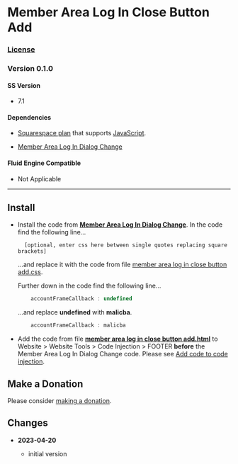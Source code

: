 # Member Area Log In Close Button Add

### [License][1]
    
### Version 0.1.0

#### SS Version

  * 7.1

#### Dependencies

  * [Squarespace plan][2] that supports [JavaScript][3].
  
  * [Member Area Log In Dialog Change][4]

#### Fluid Engine Compatible

  * Not Applicable

---

## Install

* Install the code from **[Member Area Log In Dialog Change][4]**. In the code
  find the following line...
  
  ```
    [optional, enter css here between single quotes replacing square brackets]
  ```
  
  ...and replace it with the code from file [member area log in close button
  add.css][5].
  
  Further down in the code find the following line...

  ```javascript
      accountFrameCallback : undefined
  ```
  
  ...and replace **undefined** with **malicba**.
  
  ```javascript
      accountFrameCallback : malicba
  ```
  
* Add the code from file **[member area log in close button add.html][6]** to
  Website > Website Tools > Code Injection > FOOTER **before** the Member Area
  Log In Dialog Change code. Please see [Add code to code injection][7].

## Make a Donation

Please consider [making a donation][8].

## Changes

<!-- * **2022-12-06**

  * add variable for CSS customization
  * fix for changes SS made that broke the code
  * bumped version to 0.2.0
  -->
* **2023-04-20**

  * initial version

[1]: https://github.com/tomsWebConsulting/twcsl/blob/main/LICENSE.txt#L1
[2]: https://www.squarespace.com/pricing
[3]: https://en.wikipedia.org/wiki/JavaScript
[4]: https://github.com/tomsWebConsulting/twcsl/tree/main/v7.1/Member%20Area%20Log%20In%20Dialog%20Change
[5]: member%20area%20log%20in%20close%20button%20add.css#L1
[6]: member%20area%20log%20in%20close%20button%20add.html#L1
[7]: https://support.squarespace.com/hc/en-us/articles/205815908-Using-code-injection#toc-add-code-to-code-injection
[8]: https://github.com/tomsWebConsulting/twcsl#make-a-donation
